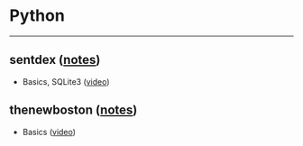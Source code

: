 # Python

<hr/>

## sentdex ([notes](https://github.com/blitz70/Python/blob/master/note_sentdex.txt))

* Basics, SQLite3 ([video](https://www.youtube.com/playlist?list=PLQVvvaa0QuDe8XSftW-RAxdo6OmaeL85M))

## thenewboston ([notes](https://github.com/blitz70/Python/blob/master/note_thenewboston.txt))

* Basics ([video](https://www.youtube.com/playlist?list=PL6gx4Cwl9DGAcbMi1sH6oAMk4JHw91mC_))
